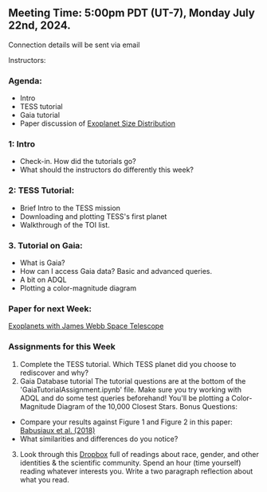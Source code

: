 ## Meeting Time: 5:00pm PDT (UT-7), Monday July 22nd, 2024.
Connection details will be sent via email

Instructors:

### Agenda:
* Intro
* TESS tutorial
* Gaia tutorial
* Paper discussion of [Exoplanet Size Distribution](https://www.pnas.org/content/116/20/9723)

### 1: Intro
* Check-in. How did the tutorials go?
* What should the instructors do differently this week?

### 2: TESS Tutorial:
* Brief Intro to the TESS mission
* Downloading and plotting TESS's first planet
* Walkthrough of the TOI list.

### 3. Tutorial on Gaia:
* What is Gaia?
* How can I access Gaia data? Basic and advanced queries.
* A bit on ADQL
* Plotting a color-magnitude diagram

### Paper for next Week:
[Exoplanets with James Webb Space Telescope](https://ntrs.nasa.gov/api/citations/20180004151/downloads/20180004151.pdf)

### Assignments for this Week

1. Complete the TESS tutorial. Which TESS planet did you choose to rediscover and why?
2. Gaia Database tutorial
The tutorial questions are at the bottom of the 'GaiaTutorialAssignment.ipynb' file. Make sure you try working with ADQL and do some test queries beforehand! You'll be plotting a Color-Magnitude Diagram of the 10,000 Closest Stars.
Bonus Questions:
  - Compare your results against Figure 1 and Figure 2 in this paper: [Babusiaux et al. (2018)](https://arxiv.org/pdf/1804.09378.pdf)
  - What similarities and differences do you notice?
3. Look through this [Dropbox](https://www.dropbox.com/sh/jkslarj06iuvq2e/AAB5PENEy83B5rHihd2x9nEQa?dl=0) full of readings about race, gender, and other identities & the scientific community. Spend an hour (time yourself) reading whatever interests you. Write a two paragraph reflection about what you read.
